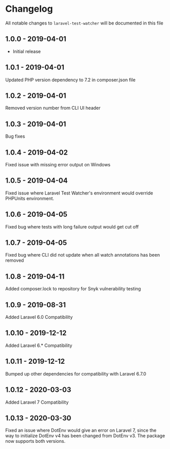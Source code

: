 # Changelog

All notable changes to `laravel-test-watcher` will be documented in this file

## 1.0.0 - 2019-04-01

- Initial release

## 1.0.1 - 2019-04-01

Updated PHP version dependency to 7.2 in composer.json file

## 1.0.2 - 2019-04-01

Removed version number from CLI UI header

## 1.0.3 - 2019-04-01

Bug fixes

## 1.0.4 - 2019-04-02

Fixed issue with missing error output on Windows

## 1.0.5 - 2019-04-04

Fixed issue where Laravel Test Watcher's environment would override PHPUnits environment.

## 1.0.6 - 2019-04-05

Fixed bug where tests with long failure output would get cut off

## 1.0.7 - 2019-04-05

Fixed bug where CLI did not update when all watch annotations has been removed

## 1.0.8 - 2019-04-11

Added composer.lock to repository for Snyk vulnerability testing

## 1.0.9 - 2019-08-31

Added Laravel 6.0 Compatibility 

## 1.0.10 - 2019-12-12

Added Laravel 6.* Compatibility 

## 1.0.11 - 2019-12-12

Bumped up other dependencies for compatibility with Laravel 6.7.0

## 1.0.12 - 2020-03-03

Added Laravel 7 Compatibility

## 1.0.13 - 2020-03-30

Fixed an issue where DotEnv would give an error on Laravel 7, since the way to initialize DotEnv v4 has been changed from DotEnv v3.
The package now supports both versions.
